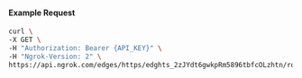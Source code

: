 <!-- Code generated for API Clients. DO NOT EDIT. -->

#### Example Request

```bash
curl \
-X GET \
-H "Authorization: Bearer {API_KEY}" \
-H "Ngrok-Version: 2" \
https://api.ngrok.com/edges/https/edghts_2zJYdt6gwkpRm5896tbfcOLzhtn/routes/edghtsrt_2zJYdsnibcpQtn1qiWtCfICkkxT/oidc
```
